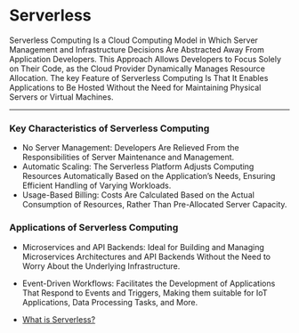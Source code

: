 # Serverless

Serverless Computing Is a Cloud Computing Model in Which Server Management and Infrastructure Decisions Are Abstracted Away From Application Developers. This Approach Allows Developers to Focus Solely on Their Code, as the Cloud Provider Dynamically Manages Resource Allocation. The key Feature of Serverless Computing Is That It Enables Applications to Be Hosted Without the Need for Maintaining Physical Servers or Virtual Machines.

* * *

### Key Characteristics of Serverless Computing

- No Server Management: Developers Are Relieved From the Responsibilities of Server Maintenance and Management.
- Automatic Scaling: The Serverless Platform Adjusts Computing Resources Automatically Based on the Application’s Needs, Ensuring Efficient Handling of Varying Workloads.
- Usage-Based Billing: Costs Are Calculated Based on the Actual Consumption of Resources, Rather Than Pre-Allocated Server Capacity.

### Applications of Serverless Computing

- Microservices and API Backends: Ideal for Building and Managing Microservices Architectures and API Backends Without the Need to Worry About the Underlying Infrastructure.
- Event-Driven Workflows: Facilitates the Development of Applications That Respond to Events and Triggers, Making them suitable for IoT Applications, Data Processing Tasks, and More.

- [What is Serverless?](https://www.redhat.com/en/topics/cloud-native-apps/what-is-serverless)
